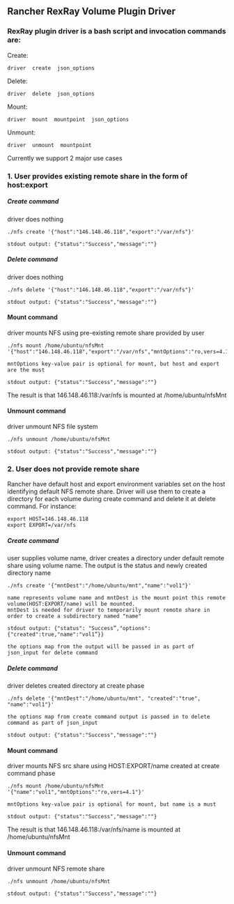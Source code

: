 ## Rancher RexRay Volume Plugin Driver

### RexRay plugin driver is a bash script and invocation commands are:

Create:
```
driver  create  json_options
```

Delete:
```
driver  delete  json_options
```

Mount:
```
driver  mount  mountpoint  json_options
```

Unmount:
```
driver  unmount  mountpoint
```

Currently we support 2 major use cases

### 1. User provides existing remote share in the form of host:export

##### Create command
driver does nothing

```
./nfs create '{"host":"146.148.46.118","export":"/var/nfs"}'

stdout output: {"status":"Success","message":""}
```

##### Delete command
driver does nothing

```
./nfs delete '{"host":"146.148.46.118","export":"/var/nfs"}'

stdout output: {"status":"Success","message":""}
```

#### Mount command
driver mounts NFS using pre-existing remote share provided by user

```
./nfs mount /home/ubuntu/nfsMnt '{"host":"146.148.46.118","export":"/var/nfs","mntOptions":"ro,vers=4.1"}'

mntOptions key-value pair is optional for mount, but host and export are the must

stdout output: {"status":"Success","message":""}
```

The result is that 146.148.46.118:/var/nfs is mounted at /home/ubuntu/nfsMnt


#### Unmount command
driver unmount NFS file system

```
./nfs unmount /home/ubuntu/nfsMnt

stdout output: {"status":"Success","message":""}
```

### 2. User does not provide remote share

Rancher have default host and export environment variables set on the host identifying default NFS remote share.
Driver will use them to create a directory for each volume during create command and delete it at delete command.
For instance:

```
export HOST=146.148.46.118
export EXPORT=/var/nfs
```

##### Create command
user supplies volume name, driver creates a directory under default remote share using volume name.
The output is the status and newly created directory name

```
./nfs create '{"mntDest":"/home/ubuntu/mnt","name":"vol1"}'

name represents volume name and mntDest is the mount point this remote volume(HOST:EXPORT/name) will be mounted.
mntDest is needed for driver to temporarily mount remote share in order to create a subdirectory named "name"

stdout output: {"status": "Success”,"options":{"created":true,"name":"vol1”}}

the options map from the output will be passed in as part of json_input for delete command
```

##### Delete command
driver deletes created directory at create phase

```
./nfs delete '{"mntDest":"/home/ubuntu/mnt", "created":"true", "name":"vol1"}'

the options map from create command output is passed in to delete command as part of json_input

stdout output: {"status":"Success","message":""}
```

#### Mount command
driver mounts NFS src share using HOST:EXPORT/name created at create command phase

```
./nfs mount /home/ubuntu/nfsMnt '{"name":"vol1","mntOptions":"ro,vers=4.1"}'

mntOptions key-value pair is optional for mount, but name is a must

stdout output: {"status":"Success","message":""}
```

The result is that 146.148.46.118:/var/nfs/name is mounted at /home/ubuntu/nfsMnt

#### Unmount command
driver unmount NFS remote share

```
./nfs unmount /home/ubuntu/nfsMnt

stdout output: {"status":"Success","message":""}
```